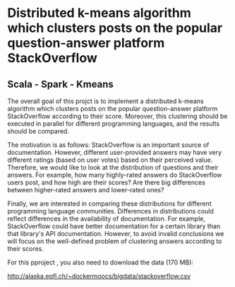 
# Distributed k-means algorithm which clusters posts on the popular question-answer platform StackOverflow #
## Scala - Spark - Kmeans ##

The overall goal of this projct is to implement a distributed k-means algorithm which clusters posts 
on the popular question-answer platform StackOverflow according to their score. 
Moreover, this clustering should be executed in parallel for different programming languages, and the results should be compared.

The motivation is as follows: StackOverflow is an important source of documentation. 
However, different user-provided answers may have very different ratings (based on user votes) based on their perceived value. Therefore, we would like to look at the distribution of questions and their answers. 
For example, how many highly-rated answers do StackOverflow users post, and how high are their scores?
Are there big differences between higher-rated answers and lower-rated ones?

Finally, we are interested in comparing these distributions for different programming language communities. 
Differences in distributions could reflect differences in the availability of documentation. 
For example, StackOverflow could have better documentation for a certain library than that library's API documentation.
However, to avoid invalid conclusions we will focus on the well-defined problem of clustering answers according to their scores.


For this pproject , you also need to download the data (170 MB):

http://alaska.epfl.ch/~dockermoocs/bigdata/stackoverflow.csv
